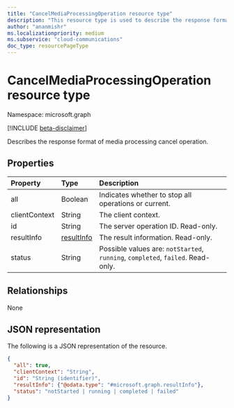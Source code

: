 ```yaml
--- 
title: "CancelMediaProcessingOperation resource type"
description: "This resource type is used to describe the response format of Media processing cancel operation."
author: "ananmishr"
ms.localizationpriority: medium
ms.subservice: "cloud-communications"
doc_type: resourcePageType
---
```


# CancelMediaProcessingOperation resource type

Namespace: microsoft.graph

[!INCLUDE [beta-disclaimer](../../includes/beta-disclaimer.md)]

Describes the response format of media processing cancel operation.

## Properties

| Property                       | Type                        | Description                                                                                                                                       |
| :----------------------------- | :---------------------------| :-------------------------------------------------------------------------------------------------------------------------------------------------|
| all                            | Boolean                     | Indicates whether to stop all operations or current.                                                                                    |
| clientContext                  | String                      | The client context.                                                                                                                               |
| id                             | String                      | The server operation ID. Read-only.                                                                                              |
| resultInfo                     | [resultInfo](resultinfo.md) | The result information.  Read-only.                                                                                              |
| status                         | String                      | Possible values are: `notStarted`, `running`, `completed`, `failed`. Read-only.                                                  |

## Relationships
None

## JSON representation

The following is a JSON representation of the resource.

<!-- {
  "blockType": "resource",
  "optionalProperties": [

  ],
  "@odata.type": "microsoft.graph.cancelMediaProcessingOperation"
}-->
```json
{
  "all": true,
  "clientContext": "String",
  "id": "String (identifier)",
  "resultInfo": {"@odata.type": "#microsoft.graph.resultInfo"},
  "status": "notStarted | running | completed | failed"
}
```

<!-- uuid: 8fcb5dbc-d5aa-4681-8e31-b001d5168d79
2015-10-25 14:57:30 UTC -->
<!-- {
  "type": "#page.annotation",
  "description": "cancelMediaProcessingOperation resource",
  "keywords": "",
  "section": "documentation",
  "tocPath": ""
}-->


